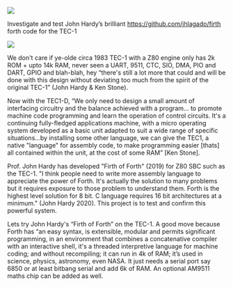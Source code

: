 
 
![](https://github.com/SteveJustin1963/tec-FORTH/blob/master/pics/forth3d-1.png)

 
Investigate and test John Hardy’s brilliant https://github.com/jhlagado/firth forth code for the TEC-1 


 

![](https://github.com/SteveJustin1963/tec-FORTH/blob/master/forth3d-1.png)

We don't care if ye-olde circa 1983 TEC-1 with a Z80 engine only has 2k ROM + upto 14k RAM, never seen a UART, 9511, CTC, SIO, DMA, PIO and DART, GPIO and blah-blah, hey “there's still a lot more that could and will be done with this design without deviating too much from the spirit of the original TEC-1” (John Hardy & Ken Stone). 

Now with the TEC1-D, “We only need to design a small amount of interfacing circuitry and the balance achieved with a program… to promote machine code programming and learn the operation of control circuits. It's a continuing fully-fledged applications machine, with a micro operating system developed as a basic unit adapted to suit a wide range of specific situations...by installing some other language, we can give the TEC1, a native "language" for assembly code, to make programming easier [thats] all contained within the unit, at the cost of some RAM” [Ken Stone].  

Prof. John Hardy has developed "Firth of Forth" (2019) for Z80 SBC such as the TEC-1. "I think people need to write more assembly language to appreciate the power of Forth. It's actually the solution to many problems but it requires exposure to those problem to understand them. Forth is the highest level solution for 8 bit. C language requires 16 bit architectures at a minimum." (John Hardy 2020). This project is to test and confirm this powerful system. 

Lets try John Hardy's “Firth of Forth” on the TEC-1. A good move because Forth has “an easy syntax, is extensible, modular and permits significant programming, in an environment that combines a concatenative compiler with an interactive shell, it's a threaded interpretive language for machine coding; and without recompiling; it can run in 4k of RAM; it’s used in science, physics, astronomy, even NASA. It just needs a serial port say 6850 or at least bitbang serial and add 6k of RAM.  An optional AM9511 maths chip can be added as well. 
